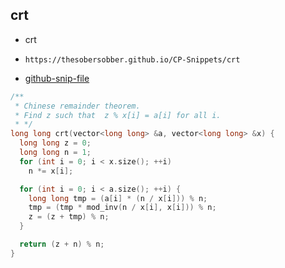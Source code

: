 
## crt

- crt
- ```
  https://thesobersobber.github.io/CP-Snippets/crt
  ```
- [github-snip-file](https://github.com/theSoberSobber/CP-Snippets/blob/main/snippets.json#L1016)

```cpp
/**
 * Chinese remainder theorem.
 * Find z such that  z % x[i] = a[i] for all i.
 * */
long long crt(vector<long long> &a, vector<long long> &x) {
  long long z = 0;
  long long n = 1;
  for (int i = 0; i < x.size(); ++i)
    n *= x[i];

  for (int i = 0; i < a.size(); ++i) {
    long long tmp = (a[i] * (n / x[i])) % n;
    tmp = (tmp * mod_inv(n / x[i], x[i])) % n;
    z = (z + tmp) % n;
  }

  return (z + n) % n;
}
```
